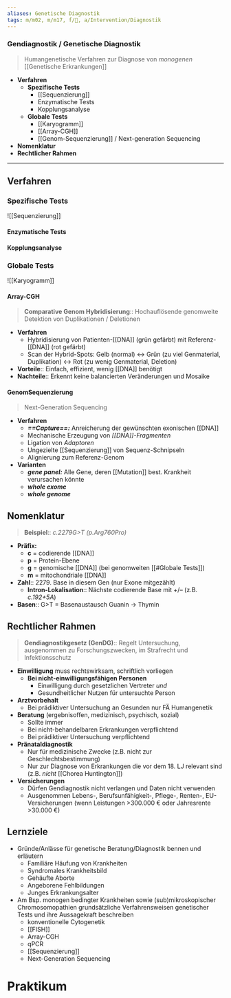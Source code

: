 ```yaml
---
aliases: Genetische Diagnostik
tags: m/m02, m/m17, f/🧬, a/Intervention/Diagnostik
---
```

### Gendiagnostik / Genetische Diagnostik 
> Humangenetische Verfahren zur Diagnose von *monogenen* [[Genetische Erkrankungen]]
- **Verfahren**
	- **Spezifische Tests**
		- [[Sequenzierung]]
		- Enzymatische Tests
		- Kopplungsanalyse
	- **Globale Tests**
		- [[Karyogramm]]
		- [[Array-CGH]]
		- [[Genom-Sequenzierung]] / Next-generation Sequencing
- **Nomenklatur**
- **Rechtlicher Rahmen**

---

## Verfahren
### Spezifische Tests
![[Sequenzierung]]
#### Enzymatische Tests
#### Kopplungsanalyse

### Globale Tests
![[Karyogramm]]

#### Array-CGH
> **Comparative Genom Hybridisierung**:: Hochauflösende genomweite Detektion von Duplikationen / Deletionen
- **Verfahren**
	- Hybridisierung von Patienten-[[DNA]] (grün gefärbt) mit Referenz-[[DNA]] (rot gefärbt)
	- Scan der Hybrid-Spots: Gelb (normal) ↔ Grün (zu viel Genmaterial, Duplikation) <→ Rot (zu wenig Genmaterial, Deletion)
- **Vorteile**:: Einfach, effizient, wenig [[DNA]] benötigt
- **Nachteile**:: Erkennt keine balancierten Veränderungen und Mosaike
#### GenomSequenzierung
> Next-Generation Sequencing
- **Verfahren**
	- ***==Capture==:*** Anreicherung der gewünschten exonischen [[DNA]]
	- Mechanische Erzeugung von *[[DNA]]-Fragmenten*
	- Ligation von *Adaptoren*
	- Ungezielte [[Sequenzierung]] von Sequenz-Schnipseln
	- Alignierung zum Referenz-Genom
- **Varianten**
	- ***gene panel:*** Alle Gene, deren [[Mutation]] best. Krankheit verursachen könnte
	- ***whole exome***
	- ***whole genome***


## Nomenklatur
> **Beispiel**:: *c.2279G>T (p.Arg760Pro)*

- **Präfix:**
	- **c** = codierende [[DNA]]
	- **p** = Protein-Ebene
	- **g** = genomische [[DNA]] (bei genomweiten [[#Globale Tests]])
	- **m** = mitochondriale [[DNA]]
- **Zahl**:: 2279. Base in diesem Gen (nur Exone mitgezählt)
	- **Intron-Lokalisation**:: Nächste codierende Base mit +/– (z.B. *c.192+5A*)
- **Basen**:: G>T = Basenaustausch Guanin → Thymin


## Rechtlicher Rahmen
> **Gendiagnostikgesetz (GenDG)**:: Regelt Untersuchung, ausgenommen zu Forschungszwecken, im Strafrecht und Infektionsschutz
- **Einwilligung** muss rechtswirksam, schriftlich vorliegen
	- **Bei nicht-einwilligungsfähigen Personen**
		- Einwilligung durch gesetzlichen Vertreter *und*
		- Gesundheitlicher Nutzen für untersuchte Person
- **Arztvorbehalt**
	- Bei prädiktiver Untersuchung an Gesunden nur FÄ Humangenetik
- **Beratung** (ergebnisoffen, medizinisch, psychisch, sozial)
	- Sollte immer
	- Bei nicht-behandelbaren Erkrankungen verpflichtend
	- Bei prädiktiver Untersuchung verpflichtend
- **Pränataldiagnostik**
	- Nur für medizinische Zwecke (z.B. nicht zur Geschlechtsbestimmung)
	- Nur zur Diagnose von Erkrankungen die vor dem 18. LJ relevant sind (z.B. *nicht* [[Chorea Huntington]])
- **Versicherungen**
	- Dürfen Gendiagnostik nicht verlangen und Daten nicht verwenden
	- Ausgenommen Lebens-, Berufsunfähigkeit-, Pflege-, Renten-, EU-Versicherungen (wenn Leistungen >300.000 € oder Jahresrente >30.000 €)


## Lernziele
- Gründe/Anlässe für genetische Beratung/Diagnostik bennen und erläutern
	- Familiäre Häufung von Krankheiten
	- Syndromales Krankheitsbild
	- Gehäufte Aborte
	- Angeborene Fehlbildungen
	- Junges Erkrankungsalter
- Am Bsp. monogen bedingter Krankheiten sowie (sub)mikroskopischer Chromosomopathien grundsätzliche Verfahrensweisen genetischer Tests und ihre Aussagekraft beschreiben
	- konventionelle Cytogenetik
	- [[FISH]]
	- Array-CGH
	- qPCR
	- [[Sequenzierung]]
	- Next-Generation Sequencing

# Praktikum